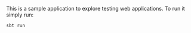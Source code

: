 This is a sample application to explore testing web applications.  To run it simply run:

```
sbt run
```
